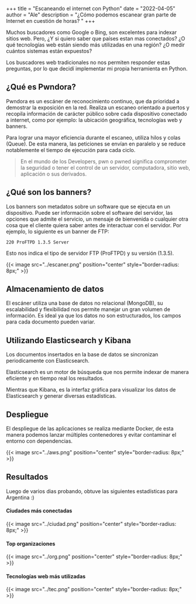 +++
title = "Escaneando el internet con Python"
date = "2022-04-05"
author = "Ale"
description = "¿Cómo podemos escanear gran parte de Internet en cuestión de horas? "
+++
 
Muchos buscadores como Google o Bing, son excelentes para indexar sitios web. Pero, ¿Y si quiero saber que países estan mas conectados? ¿O qué tecnologías web están siendo más utilizadas en una región? ¿O medir cuántos sistemas están expuestos?
 
Los buscadores web tradicionales no nos permiten responder estas preguntas, por lo que decidí implementar mi propia herramienta en Python.
 
## ¿Qué es Pwndora?

Pwndora es un escáner de reconocimiento continuo, que da prioridad a demostrar la exposición en la red. Realiza un escaneo orientado a puertos y recopila información de carácter público sobre cada dispositivo conectado a internet, como por ejemplo: la ubicación geográfica, tecnologías web y banners.

Para lograr una mayor eficiencia durante el escaneo, utiliza hilos y colas (Queue). De esta manera, las peticiones se envían en paralelo y se reduce notablemente el tiempo de ejecución para cada ciclo.

> En el mundo de los Developers, pwn o pwned significa comprometer la seguridad o tener el control de un servidor, computadora, sitio web, aplicación o sus derivados.

## ¿Qué son los banners?
 
Los banners son metadatos sobre un software que se ejecuta en un dispositivo. Puede ser información sobre el software del servidor, las opciones que admite el servicio, un mensaje de bienvenida o cualquier otra cosa que el cliente quiera saber antes de interactuar con el servidor. Por ejemplo, lo siguiente es un banner de FTP:
 
```
220 ProFTPD 1.3.5 Server
```
Esto nos indica el tipo de servidor FTP (ProFTPD) y su versión (1.3.5).
 
{{< image src="../escaner.png" position="center" style="border-radius: 8px;" >}}

## Almacenamiento de datos

El escáner utiliza una base de datos no relacional (MongoDB), su escalabilidad y flexibilidad nos permite manejar un gran volumen de información. Es ideal ya que los datos no son estructurados, los campos para cada documento pueden variar.

 
## Utilizando Elasticsearch y Kibana

Los documentos insertados en la base de datos se sincronizan periodicamente con Elasticsearch.
 
Elasticsearch es un motor de búsqueda que nos permite indexar de manera eficiente y en tiempo real los resultados.
 
Mientras que Kibana, es la interfaz gráfica para visualizar los datos de Elasticsearch y generar diversas estadísticas.
 
## Despliegue
El despliegue de las aplicaciones se realiza mediante Docker, de esta manera podemos lanzar múltiples contenedores y evitar contaminar el entorno con dependencias.
 
{{< image src="../aws.png" position="center" style="border-radius: 8px;" >}}
 
## Resultados
Luego de varios dias probando, obtuve las siguientes estadísticas para Argentina :)
 
#### Ciudades más conectadas
{{< image src="../ciudad.png" position="center" style="border-radius: 8px;" >}}
 
#### Top organizaciones
{{< image src="../org.png" position="center" style="border-radius: 8px;" >}}
 
#### Tecnologías web más utilizadas
{{< image src="../tec.png" position="center" style="border-radius: 8px;" >}}

